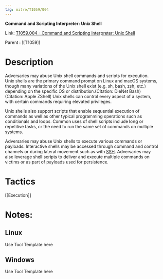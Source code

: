 ```yaml
---
tag: mitre/T1059/004
---
```


**Command and Scripting Interpreter: Unix Shell**

Link: [T1059.004 - Command and Scripting Interpreter: Unix Shell](https://attack.mitre.org/techniques/T1059/004)

Parent : [[T1059]]


# Description

Adversaries may abuse Unix shell commands and scripts for execution. Unix shells are the primary command prompt on Linux and macOS systems, though many variations of the Unix shell exist (e.g. sh, bash, zsh, etc.) depending on the specific OS or distribution.(Citation: DieNet Bash)(Citation: Apple ZShell) Unix shells can control every aspect of a system, with certain commands requiring elevated privileges.

Unix shells also support scripts that enable sequential execution of commands as well as other typical programming operations such as conditionals and loops. Common uses of shell scripts include long or repetitive tasks, or the need to run the same set of commands on multiple systems.

Adversaries may abuse Unix shells to execute various commands or payloads. Interactive shells may be accessed through command and control channels or during lateral movement such as with [SSH](https://attack.mitre.org/techniques/T1021/004). Adversaries may also leverage shell scripts to deliver and execute multiple commands on victims or as part of payloads used for persistence.

# Tactics


[[Execution]]


# Notes:

## Linux

Use Tool Template here

## Windows

Use Tool Template here